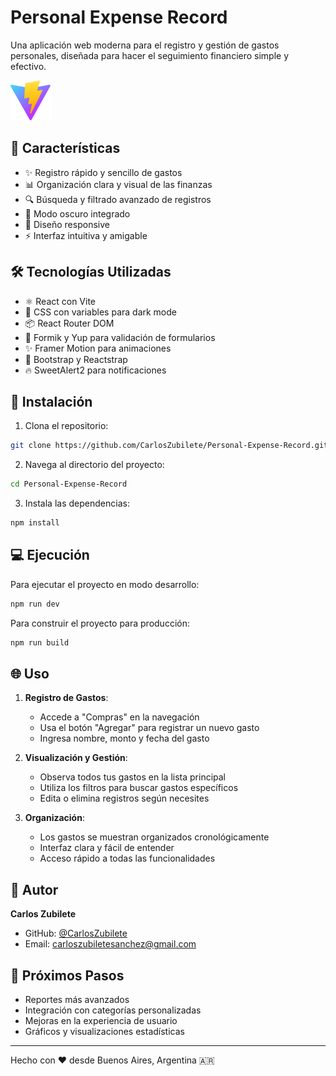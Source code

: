 # Personal Expense Record

Una aplicación web moderna para el registro y gestión de gastos personales, diseñada para hacer el seguimiento financiero simple y efectivo.

![Control Personal de Gastos](public/vite.svg)

## 🌟 Características

- ✨ Registro rápido y sencillo de gastos
- 📊 Organización clara y visual de las finanzas
- 🔍 Búsqueda y filtrado avanzado de registros
- 🌙 Modo oscuro integrado
- 📱 Diseño responsive
- ⚡ Interfaz intuitiva y amigable

## 🛠️ Tecnologías Utilizadas

- ⚛️ React con Vite
- 🎨 CSS con variables para dark mode
- 📦 React Router DOM
- 🎯 Formik y Yup para validación de formularios
- ✨ Framer Motion para animaciones
- 🎨 Bootstrap y Reactstrap
- 🔥 SweetAlert2 para notificaciones

## 🚀 Instalación

1. Clona el repositorio:

```bash
git clone https://github.com/CarlosZubilete/Personal-Expense-Record.git
```

2. Navega al directorio del proyecto:

```bash
cd Personal-Expense-Record
```

3. Instala las dependencias:

```bash
npm install
```

## 💻 Ejecución

Para ejecutar el proyecto en modo desarrollo:

```bash
npm run dev
```

Para construir el proyecto para producción:

```bash
npm run build
```

## 🌐 Uso

1. **Registro de Gastos**:

   - Accede a "Compras" en la navegación
   - Usa el botón "Agregar" para registrar un nuevo gasto
   - Ingresa nombre, monto y fecha del gasto

2. **Visualización y Gestión**:

   - Observa todos tus gastos en la lista principal
   - Utiliza los filtros para buscar gastos específicos
   - Edita o elimina registros según necesites

3. **Organización**:
   - Los gastos se muestran organizados cronológicamente
   - Interfaz clara y fácil de entender
   - Acceso rápido a todas las funcionalidades

## 👤 Autor

**Carlos Zubilete**

- GitHub: [@CarlosZubilete](https://github.com/carloszubilete)
- Email: carloszubiletesanchez@gmail.com

## 🔮 Próximos Pasos

- Reportes más avanzados
- Integración con categorías personalizadas
- Mejoras en la experiencia de usuario
- Gráficos y visualizaciones estadísticas

---

Hecho con ❤️ desde Buenos Aires, Argentina 🇦🇷
